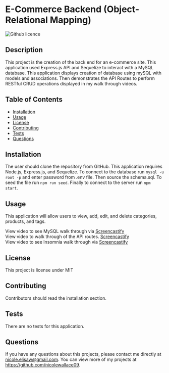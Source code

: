 # E-Commerce Backend (Object-Relational Mapping)
![Github licence](http://img.shields.io/badge/license-MIT-blue.svg)

## Description 
This project is the creation of the back end for an e-commerce site. This application used Express.js API and Sequelize to interact with a MySQL database. This application displays creation of database using mySQL with models and associations. Then demonstrates the API Routes to perform RESTful CRUD operations displayed in my walk through videos.

## Table of Contents
* [Installation](#installation)
* [Usage](#usage)
* [License](#license)
* [Contributing](#contributing)
* [Tests](#tests)
* [Questions](#questions)

## Installation 
The user should clone the repository from GitHub. This application requires Node.js, Express.js, and Sequelize. To connect to the database run `mysql -u root -p` and enter password from .env file. Then source the schema.sql. To seed the file run `npm run seed`. Finally to connect to the server run `npm start`. 

## Usage 
This application will allow users to view, add, edit, and delete categories, products, and tags.

View video to see MySQL walk through via [Screencastify](https://drive.google.com/file/d/1rGknm_dCHlzDqsICb5eWbsOfmPPLq0q5/view)<br>
View video to walk through of the API routes. [Screencastify](https://drive.google.com/file/d/1KDgDctcv66DZwJ4sRQ25_R7aBmImfU5y/view)<br>
View video to see Insomnia walk through via [Screencastify](https://drive.google.com/file/d/19GbrbxORiqPIEN0aaUVtRSq8gyA8yN_B/view)

## License 
This project is license under MIT

## Contributing 
Contributors should read the installation section. 

## Tests
There are no tests for this application. 

## Questions
If you have any questions about this projects, please contact me directly at nicole.elisaw@gmail.com. You can view more of my projects at https://github.com/nicolewallace09.